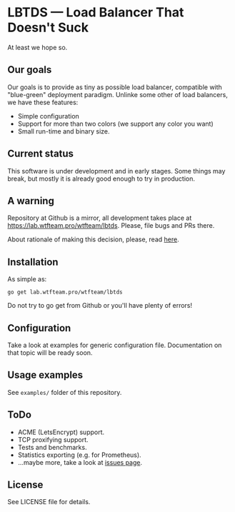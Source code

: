 # LBTDS — Load Balancer That Doesn't Suck

At least we hope so.

## Our goals

Our goals is to provide as tiny as possible load balancer, compatible with "blue-green" deployment paradigm. Unlinke some other of load balancers, we have these features:

* Simple configuration
* Support for more than two colors (we support any color you want)
* Small run-time and binary size.

## Current status

This software is under development and in early stages. Some things may break, but mostly it is already good enough to try in production.

## A warning

Repository at Github is a mirror, all development takes place at <https://lab.wtfteam.pro/wtfteam/lbtds>. Please, file bugs and PRs there.

About rationale of making this decision, please, read [here](https://lab.wtfteam.pro/wtfteam/lbtds/blob/master/CONTRIBUTING.md).

## Installation

As simple as:

```
go get lab.wtfteam.pro/wtfteam/lbtds
```

Do not try to go get from Github or you'll have plenty of errors!

## Configuration

Take a look at examples for generic configuration file. Documentation on that topic will be ready soon.

## Usage examples

See ``examples/`` folder of this repository.

## ToDo

* ACME (LetsEncrypt) support.
* TCP proxifying support.
* Tests and benchmarks.
* Statistics exporting (e.g. for Prometheus).
* ...maybe more, take a look at [issues page](https://lab.wtfteam.pro/wtfteam/lbtds/issues).

## License

See LICENSE file for details.